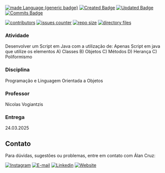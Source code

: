 [![made Language {generic badge}](https://img.shields.io/badge/Made%20with-Java-8A2BE2)](https://github.com/alanmugiwara)
[![Created Badge](https://badges.pufler.dev/created/alanmugiwara/loja-de-discos-java?color=8A2BE2)](https://github.com/alanmugiwara)
[![Updated Badge](https://badges.pufler.dev/updated/alanmugiwara/loja-de-discos-java/?color=blueviolet)](https://github.com/alanmugiwara)
[![Commits Badge](https://img.shields.io/github/commit-activity/m/alanmugiwara/loja-de-discos-java?color=8A2BE2)](https://github.com/alanmugiwara)

[![contributors](https://img.shields.io/github/contributors/alanmugiwara/loja-de-discos-java?color=8A2BE2)](https://github.com/alanmugiwara)
[![issues counter](https://img.shields.io/github/issues/alanmugiwara/loja-de-discos-java?color=8A2BE2)](https://github.com/alanmugiwara)
[![repo size](https://img.shields.io/github/repo-size/alanmugiwara/loja-de-discos-java?color=8A2BE2)](https://github.com/alanmugiwara)
[![directory files](https://img.shields.io/github/directory-file-count/alanmugiwara/loja-de-discos-java?color=8A2BE2)](https://github.com/alanmugiwara)

### Atividade
Desenvolver um Script em Java com a utilização de:
Apenas Script em java que utilize os elementos
A) Classes
B) Objetos
C) Métodos
D) Herança
C) Poliformismo

### Disciplina
Programação e Linguagem Orientada a Objetos

### Professor
Nicolas Vogiantzis

### Entrega
24.03.2025

Contato
-------

Para dúvidas, sugestões ou problemas, entre em contato com Álan Cruz:

<a href="https://instagram.com/alancruz_tec" target="_blank"><img loading="lazy" src="https://img.shields.io/badge/-Instagram-%23E4405F?style=for-the-badge&logo=instagram&logoColor=white" alt="Instagram"></a>
<a href="mailto:contato@alancruz.tec.br"><img loading="lazy" src="https://img.shields.io/badge/E--Mail-D14836?style=for-the-badge&logo=gmail&logoColor=white" alt="E-mail"></a>
<a href="https://linkedin.com/in/alansilvadacruz" target="_blank"><img loading="lazy" src="https://img.shields.io/badge/-LinkedIn-%230077B5?style=for-the-badge&logo=linkedin&logoColor=white" alt="Linkedin"></a>
<a href="https://alancruz.tec.br" target="_blank"><img loading="lazy" src="https://img.shields.io/badge/-My%20Website-%230077B5?style=for-the-badge&logo=wordpress&logoColor=white" alt="Website"></a>
